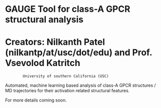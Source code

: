 # GAUGE Tool for class-A GPCR structural analysis
# Creators: Nilkanth Patel (nilkantp/at/usc/dot/edu) and Prof. Vsevolod Katritch 
            University of southern California (USC)
            


Automated, machine learning based analysis of class-A GPCR structures / MD trajectories for their activation related structural features.


For more details coming soon.



